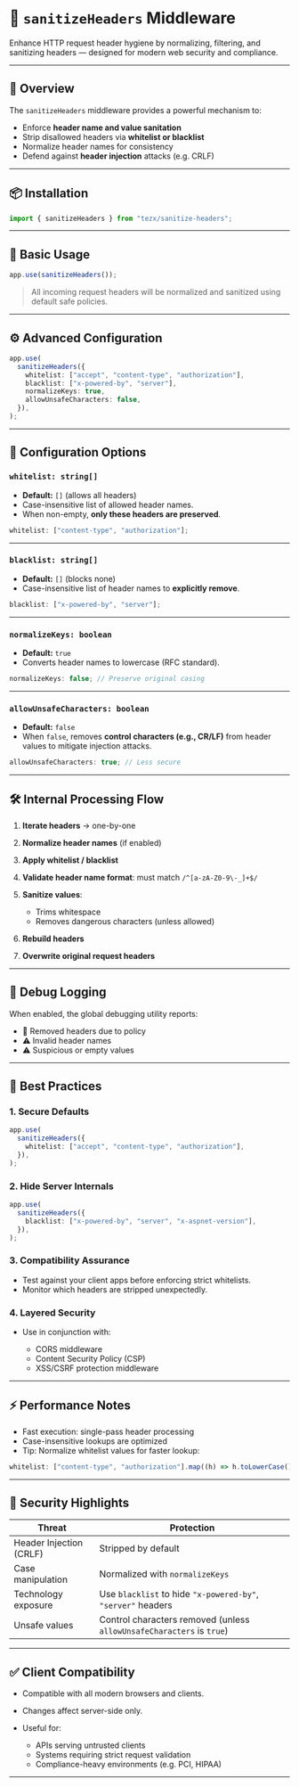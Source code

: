 # 🧼 `sanitizeHeaders` Middleware

Enhance HTTP request header hygiene by normalizing, filtering, and sanitizing headers — designed for modern web security and compliance.

---

## 📌 Overview

The `sanitizeHeaders` middleware provides a powerful mechanism to:

* Enforce **header name and value sanitation**
* Strip disallowed headers via **whitelist or blacklist**
* Normalize header names for consistency
* Defend against **header injection** attacks (e.g. CRLF)

---

## 📦 Installation

```ts
import { sanitizeHeaders } from "tezx/sanitize-headers";
```

---

## 🚀 Basic Usage

```ts
app.use(sanitizeHeaders());
```

> All incoming request headers will be normalized and sanitized using default safe policies.

---

## ⚙️ Advanced Configuration

```ts
app.use(
  sanitizeHeaders({
    whitelist: ["accept", "content-type", "authorization"],
    blacklist: ["x-powered-by", "server"],
    normalizeKeys: true,
    allowUnsafeCharacters: false,
  }),
);
```

---

## 🔧 Configuration Options

### `whitelist: string[]`

* **Default:** `[]` (allows all headers)
* Case-insensitive list of allowed header names.
* When non-empty, **only these headers are preserved**.

```ts
whitelist: ["content-type", "authorization"];
```

---

### `blacklist: string[]`

* **Default:** `[]` (blocks none)
* Case-insensitive list of header names to **explicitly remove**.

```ts
blacklist: ["x-powered-by", "server"];
```

---

### `normalizeKeys: boolean`

* **Default:** `true`
* Converts header names to lowercase (RFC standard).

```ts
normalizeKeys: false; // Preserve original casing
```

---

### `allowUnsafeCharacters: boolean`

* **Default:** `false`
* When `false`, removes **control characters (e.g., CR/LF)** from header values to mitigate injection attacks.

```ts
allowUnsafeCharacters: true; // Less secure
```

---

## 🛠 Internal Processing Flow

1. **Iterate headers** → one-by-one
2. **Normalize header names** (if enabled)
3. **Apply whitelist / blacklist**
4. **Validate header name format**: must match `/^[a-zA-Z0-9\-_]+$/`
5. **Sanitize values**:

   * Trims whitespace
   * Removes dangerous characters (unless allowed)
6. **Rebuild headers**
7. **Overwrite original request headers**

---

## 🐛 Debug Logging

When enabled, the global debugging utility reports:

* 🚫 Removed headers due to policy
* ⚠️ Invalid header names
* ⚠️ Suspicious or empty values

---

## 🧠 Best Practices

### 1. Secure Defaults

```ts
app.use(
  sanitizeHeaders({
    whitelist: ["accept", "content-type", "authorization"],
  }),
);
```

### 2. Hide Server Internals

```ts
app.use(
  sanitizeHeaders({
    blacklist: ["x-powered-by", "server", "x-aspnet-version"],
  }),
);
```

### 3. Compatibility Assurance

* Test against your client apps before enforcing strict whitelists.
* Monitor which headers are stripped unexpectedly.

### 4. Layered Security

* Use in conjunction with:

  * CORS middleware
  * Content Security Policy (CSP)
  * XSS/CSRF protection middleware

---

## ⚡ Performance Notes

* Fast execution: single-pass header processing
* Case-insensitive lookups are optimized
* Tip: Normalize whitelist values for faster lookup:

```ts
whitelist: ["content-type", "authorization"].map((h) => h.toLowerCase());
```

---

## 🔐 Security Highlights

| Threat                  | Protection                                                            |
| ----------------------- | --------------------------------------------------------------------- |
| Header Injection (CRLF) | Stripped by default                                                   |
| Case manipulation       | Normalized with `normalizeKeys`                                       |
| Technology exposure     | Use `blacklist` to hide `"x-powered-by"`, `"server"` headers          |
| Unsafe values           | Control characters removed (unless `allowUnsafeCharacters` is `true`) |

---

## ✅ Client Compatibility

* Compatible with all modern browsers and clients.
* Changes affect server-side only.
* Useful for:

  * APIs serving untrusted clients
  * Systems requiring strict request validation
  * Compliance-heavy environments (e.g. PCI, HIPAA)

---
